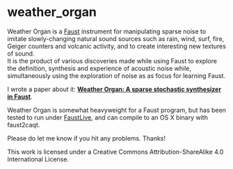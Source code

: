 # weather_organ

Weather Organ is a [Faust](https://faust.grame.fr/) instrument for manipulating sparse noise to imitate slowly-changing natural sound sources 
such as rain, wind, surf, fire, Geiger counters and volcanic activity, and to create interesting new textures of sound.  
It is the product of various discoveries made while using Faust to explore the definition, synthesis and experience of 
acoustic noise while, simultaneously using the exploration of noise as as focus for learning Faust.

I wrote a paper about it: [__Weather Organ: A sparse stochastic synthesizer in Faust__](weatherorgan.pdf).

Weather Organ is somewhat heavyweight for a Faust program, but has been tested to run under [FaustLive](https://github.com/grame-cncm/faustlive),
and can compile to an OS X binary with faust2caqt.  

Please do let me know if you hit any problems.  Thanks!

This work is licensed under a Creative Commons Attribution-ShareAlike 4.0 International License.
